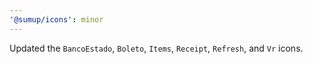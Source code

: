 ```yaml
---
'@sumup/icons': minor
---
```


Updated the `BancoEstado`, `Boleto`, `Items`, `Receipt`, `Refresh`, and `Vr` icons.
